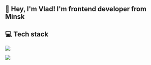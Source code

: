 <h2>👋 Hey, I'm Vlad! I'm frontend developer from Minsk </h2>
<h2>💻 Tech stack</h2>
<p>
    <img src="https://skillicons.dev/icons?i=javascript,html,css,gulp" />
</p>
<p>
    <img src="https://skillicons.dev/icons?i=cpp,qt,express,i18n" />
</p>
